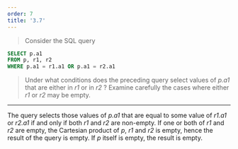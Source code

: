 ```yaml
---
order: 7
title: '3.7'
---
```

> Consider the SQL query 
```sql
SELECT p.a1
FROM p, r1, r2
WHERE p.a1 = r1.a1 OR p.a1 = r2.a1
```
> Under what conditions does the preceding query select values of _p.a1_ that are 
> either in _r1_ or in _r2_ ? Examine carefully the cases where either _r1_ or _r2_ 
> may be empty. 

--------------------------------

The query selects those values of _p.a1_ that are equal to some value of _r1.a1_ or 
_r2.a1_ if and only if both _r1_ and _r2_ are non-empty. If one or both of _r1_ and _r2_
are empty, the Cartesian product of _p_, _r1_ and _r2_ is empty, hence the result of the
query is empty. If _p_ itself is empty, the result is empty. 